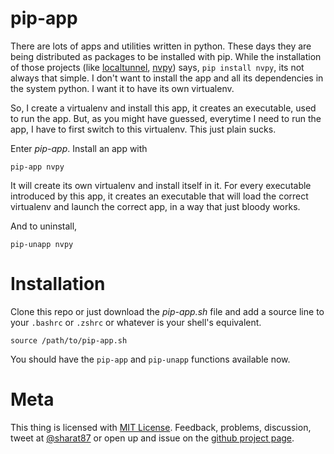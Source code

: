 # pip-app

There are lots of apps and utilities written in python. These days they are
being distributed as packages to be installed with pip. While the installation
of those projects (like [localtunnel](/home/sharat/.pip-apps/manifest/nvpy),
[nvpy](/home/sharat/.pip-apps/manifest/nvpy)) says, `pip install nvpy`, its not
always that simple. I don't want to install the app and all its dependencies in
the system python. I want it to have its own virtualenv.

So, I create a virtualenv and install this app, it creates an executable, used
to run the app. But, as you might have guessed, everytime I need to run the app,
I have to first switch to this virtualenv. This just plain sucks.

Enter *pip-app*. Install an app with

    pip-app nvpy

It will create its own virtualenv and install itself in it. For every executable
introduced by this app, it creates an executable that will load the correct
virtualenv and launch the correct app, in a way that just bloody works.

And to uninstall,

    pip-unapp nvpy

# Installation

Clone this repo or just download the *pip-app.sh* file and add a source line to
your `.bashrc` or `.zshrc` or whatever is your shell's equivalent.

    source /path/to/pip-app.sh

You should have the `pip-app` and `pip-unapp` functions available now.

# Meta

This thing is licensed with [MIT License](mitl.sharats.me). Feedback, problems,
discussion, tweet at [@sharat87](http://twitter.com/sharat87) or open up and
issue on the [github project page](http://github.com/sharat87/pip-app).
